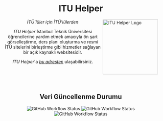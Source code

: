<div align="center">

# **ITU Helper**

</div>
    
<div align="left">
    <img src="https://raw.githubusercontent.com/itu-helper/home/main/images/logo.png" align="right"
     alt="ITU Helper Logo" width="180" height="180">
</div>
<div align="center">

_İTÜ'lüler için İTÜ'lülerden_

_ITU Helper_ İstanbul Teknik Üniversitesi öğrencilerine yardım etmek amacıyla ön şart görselleştirme, ders planı oluşturma ve resmi İTÜ sitelerini birleştirme gibi hizmetler sağlayan bir açık kaynaklı websitesidir.

_ITU Helper_'a [_bu adresten_](https://itu-helper.github.io/home/) ulaşabilirsiniz.

</div>

</br>
</br>
</br>

<div align="center">

## Veri Güncellenme Durumu


![GitHub Workflow Status](https://img.shields.io/github/workflow/status/itu-helper/data-updater/Refresh%20Lessons?label=Refreshing%20Lesson%20Data&style=flat-square)
![GitHub Workflow Status](https://img.shields.io/github/workflow/status/itu-helper/data-updater/Refresh%20Courses%20&%20Course%20Plans?label=Refreshing%20Course%20Data&style=flat-square)
![GitHub Workflow Status](https://img.shields.io/github/workflow/status/itu-helper/data-updater/Refresh%20Misc?label=Refreshing%20Misc&style=flat-square)

</div>
